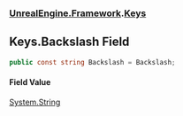### [UnrealEngine.Framework](UnrealEngine_Framework.md 'UnrealEngine.Framework').[Keys](Keys.md 'UnrealEngine.Framework.Keys')
## Keys.Backslash Field
```csharp
public const string Backslash = Backslash;
```
#### Field Value
[System.String](https://docs.microsoft.com/en-us/dotnet/api/System.String 'System.String')
